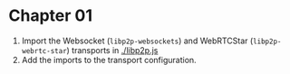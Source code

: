 # Chapter 01

1. Import the Websocket (`libp2p-websockets`) and WebRTCStar (`libp2p-webrtc-star`) transports in [./libp2p.js](./libp2p.js)
1. Add the imports to the transport configuration.
